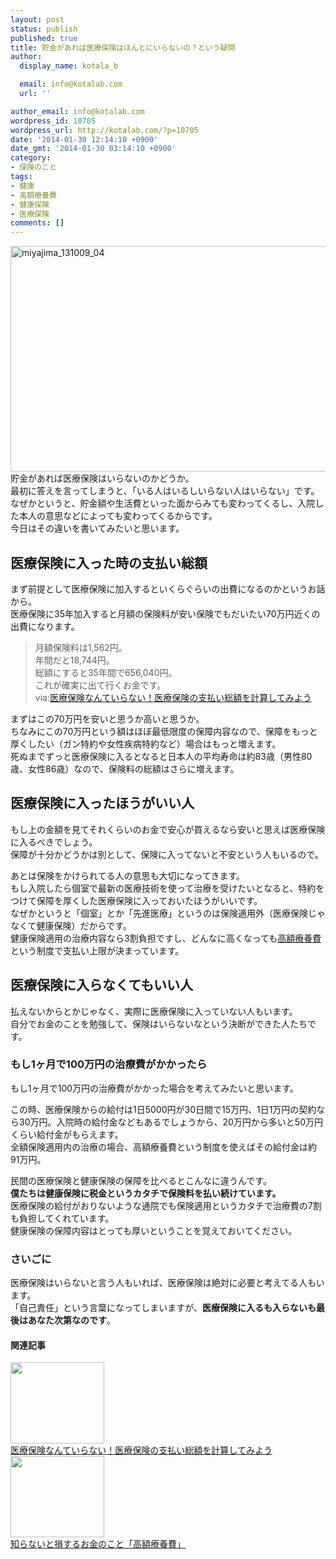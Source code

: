 ```yaml
---
layout: post
status: publish
published: true
title: 貯金があれば医療保険はほんとにいらないの？という疑問
author:
  display_name: kotala_b

  email: info@kotalab.com
  url: ''

author_email: info@kotalab.com
wordpress_id: 10705
wordpress_url: http://kotalab.com/?p=10705
date: '2014-01-30 12:14:10 +0900'
date_gmt: '2014-01-30 03:14:10 +0900'
category:
- 保険のこと
tags:
- 健康
- 高額療養費
- 健康保険
- 医療保険
comments: []
---
```

<p><img src="http://kotalab.com/wp-content/uploads/miyajima_131009_04-546x361.jpg" alt="miyajima_131009_04" width="546" height="361" class="alignnone size-large wp-image-9865" /><br />
貯金があれば医療保険はいらないのかどうか。<br />
最初に答えを言ってしまうと、「いる人はいるしいらない人はいらない」です。<br />
なぜかというと、貯金額や生活費といった面からみても変わってくるし、入院した本人の意思などによっても変わってくるからです。<br />
今日はその違いを書いてみたいと思います。<br />
<!--more--></p>
<h2>医療保険に入った時の支払い総額</h2>
<p>まず前提として医療保険に加入するといくらぐらいの出費になるのかというお話から。<br />
医療保険に35年加入すると月額の保険料が安い保険でもだいたい70万円近くの出費になります。</p>
<blockquote><p>月額保険料は1,562円。<br />
年間だと18,744円。<br />
総額にすると35年間で656,040円。<br />
これが確実に出て行くお金です。<br />
via:<a href="http://kotalab.com/no-insurance" target="_blank">医療保険なんていらない！医療保険の支払い総額を計算してみよう</a><span class="removed_link" title="http://b.hatena.ne.jp/entry/http://kotalab.com/no-insurance"><img border="0" src="http://b.hatena.ne.jp/entry/image/http://kotalab.com/no-insurance" alt="" /></span></p></blockquote>
<p>まずはこの70万円を安いと思うか高いと思うか。<br />
ちなみにこの70万円という額はほぼ最低限度の保障内容なので、保障をもっと厚くしたい（ガン特約や女性疾病特約など）場合はもっと増えます。<br />
死ぬまでずっと医療保険に入るとなると日本人の平均寿命は約83歳（男性80歳、女性86歳）なので、保険料の総額はさらに増えます。</p>
<h2>医療保険に入ったほうがいい人</h2>
<p>もし上の金額を見てそれくらいのお金で安心が買えるなら安いと思えば医療保険に入るべきでしょう。<br />
保障が十分かどうかは別として、保険に入ってないと不安という人もいるので。</p>
<p>あとは<span class="b">保険をかけられてる人の意思も大切</span>になってきます。<br />
もし入院したら個室で最新の医療技術を使って治療を受けたいとなると、特約をつけて保障を厚くした医療保険に入っておいたほうがいいです。<br />
なぜかというと「個室」とか「先進医療」というのは保険適用外（医療保険じゃなくて健康保険）だからです。<br />
健康保険適用の治療内容なら3割負担ですし、どんなに高くなっても<a href="http://kotalab.com/money-kougakuryoyohi" title="知らないと損するお金のこと「高額療養費」">高額療養費</a>という制度で支払い上限が決まっています。</p>
<h2>医療保険に入らなくてもいい人</h2>
<p>払えないからとかじゃなく、実際に医療保険に入っていない人もいます。<br />
自分でお金のことを勉強して、保険はいらないなという決断ができた人たちです。</p>
<h3>もし1ヶ月で100万円の治療費がかかったら</h3>
<p>もし1ヶ月で100万円の治療費がかかった場合を考えてみたいと思います。</p>
<p>この時、医療保険からの給付は1日5000円が30日間で15万円、1日1万円の契約なら30万円。入院時の給付金などもあるでしょうから、20万円から多いと50万円くらい給付金がもらえます。<br />
全額保険適用内の治療の場合、高額療養費という制度を使えばその給付金は約91万円。</p>
<p>民間の医療保険と健康保険の保障を比べるとこんなに違うんです。<br />
<strong>僕たちは健康保険に税金というカタチで保険料を払い続けています。</strong><br />
医療保険の給付がおりないような通院でも保険適用というカタチで治療費の7割も負担してくれています。<br />
健康保険の保障内容はとっても厚いということを覚えておいてください。</p>
<h3>さいごに</h3>
<p>医療保険はいらないと言う人もいれば、医療保険は絶対に必要と考えてる人もいます。<br />
「自己責任」という言葉になってしまいますが、<strong>医療保険に入るも入らないも最後はあなた次第なのです</strong>。</p>
<h4 class="rel">関連記事</h4>
<div class="shht">
<div class="shhtimg"><a href="http://kotalab.com/no-insurance" target="_blank"><img src="http://kotalab.com/wp-content/uploads/no-insurance_130118_01-546x233.png" alt="" width="150" height="130" /></a></div>
<div class="shhttext"><a href="http://kotalab.com/no-insurance" target="_blank">医療保険なんていらない！医療保険の支払い総額を計算してみよう</a><span class="removed_link" title="http://b.hatena.ne.jp/entry/http://kotalab.com/no-insurance"><img border="0" src="http://b.hatena.ne.jp/entry/image/http://kotalab.com/no-insurance" alt="" /></span></div>
</div>
<div class="shht">
<div class="shhtimg"><a href="http://kotalab.com/money-kougakuryoyohi" target="_blank"><img src="http://kotalab.com/wp-content/uploads/money_130719-448x336.jpg" alt="" width="150" height="130" /></a></div>
<div class="shhttext"><a href="http://kotalab.com/money-kougakuryoyohi" target="_blank">知らないと損するお金のこと「高額療養費」</a><span class="removed_link" title="http://b.hatena.ne.jp/entry/http://kotalab.com/money-kougakuryoyohi"><img border="0" src="http://b.hatena.ne.jp/entry/image/http://kotalab.com/money-kougakuryoyohi" alt="" /></span></div>
</div>
